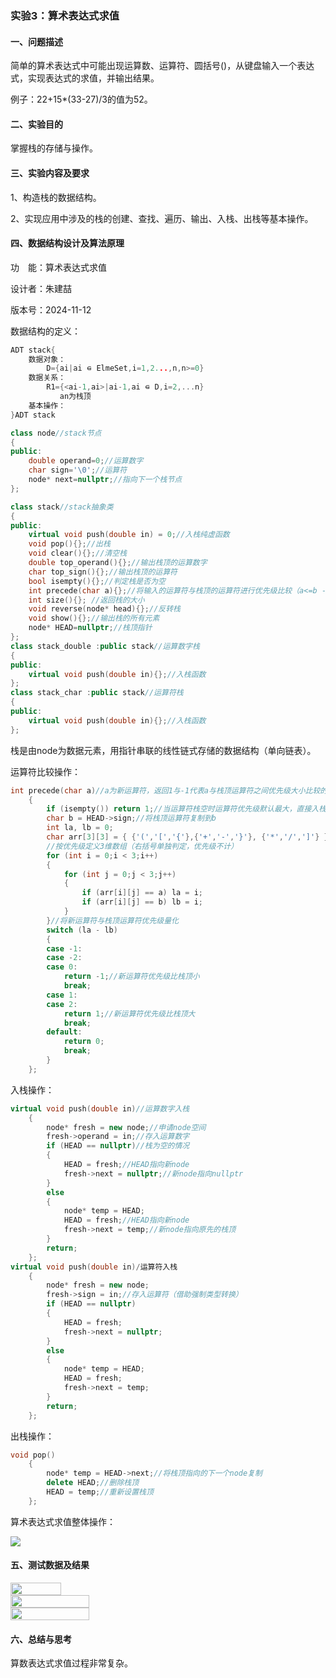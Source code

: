### 实验3：算术表达式求值

#### 一、问题描述

简单的算术表达式中可能出现运算数、运算符、圆括号()，从键盘输入一个表达式，实现表达式的求值，并输出结果。

例子：22+15*(33-27)/3的值为52。

#### 二、实验目的

掌握栈的存储与操作。

#### 三、实验内容及要求

1、构造栈的数据结构。

2、实现应用中涉及的栈的创建、查找、遍历、输出、入栈、出栈等基本操作。

#### 四、数据结构设计及算法原理

功　能：算术表达式求值

设计者：朱建喆

版本号：2024-11-12

数据结构的定义：

```c++
ADT stack{
    数据对象：
       	D={ai|ai ⋴ ElmeSet,i=1,2...,n,n>=0}
    数据关系：
        R1={<ai-1,ai>|ai-1,ai ⋴ D,i=2,...n}
           an为栈顶
    基本操作：
}ADT stack
```

```c++
class node//stack节点
{
public:
	double operand=0;//运算数字
	char sign='\0';//运算符
	node* next=nullptr;//指向下一个栈节点
};

class stack//stack抽象类
{
public:
	virtual void push(double in) = 0;//入栈纯虚函数
	void pop(){};//出栈
	void clear(){};//清空栈
	double top_operand(){};//输出栈顶的运算数字
	char top_sign(){};//输出栈顶的运算符
	bool isempty(){};//判定栈是否为空
	int precede(char a){};//将输入的运算符与栈顶的运算符进行优先级比较（a<=b -1 | a>b 1）
	int size(){}; //返回栈的大小
	void reverse(node* head){};//反转栈
	void show(){};//输出栈的所有元素
	node* HEAD=nullptr;//栈顶指针
};
class stack_double :public stack//运算数字栈
{
public:
	virtual void push(double in){};//入栈函数
};
class stack_char :public stack//运算符栈
{
public:
	virtual void push(double in){};//入栈函数
};
```

栈是由node为数据元素，用指针串联的线性链式存储的数据结构（单向链表）。

运算符比较操作：

```c++
int precede(char a)//a为新运算符，返回1与-1代表a与栈顶运算符之间优先级大小比较的结果
	{
		if (isempty()) return 1;//当运算符栈空时运算符优先级默认最大，直接入栈
		char b = HEAD->sign;//将栈顶运算符复制到b
		int la, lb = 0;
		char arr[3][3] = { {'(','[','{'},{'+','-','}'}, {'*','/',']'} };
    	//按优先级定义3维数组（右括号单独判定，优先级不计）
		for (int i = 0;i < 3;i++)
		{
			for (int j = 0;j < 3;j++)
			{
				if (arr[i][j] == a) la = i;
				if (arr[i][j] == b) lb = i;
			}
		}//将新运算符与栈顶运算符优先级量化
		switch (la - lb)
		{
		case -1:
		case -2:
		case 0:
			return -1;//新运算符优先级比栈顶小
			break;
		case 1:
		case 2:
			return 1;//新运算符优先级比栈顶大
			break;
		default:
			return 0;
			break;
		}
	};
```

入栈操作：

```c++
virtual void push(double in)//运算数字入栈
	{
		node* fresh = new node;//申请node空间
		fresh->operand = in;//存入运算数字
		if (HEAD == nullptr)//栈为空的情况
		{
			HEAD = fresh;//HEAD指向新node
			fresh->next = nullptr;//新node指向nullptr
		}
		else
		{
			node* temp = HEAD;
			HEAD = fresh;//HEAD指向新node
			fresh->next = temp;//新node指向原先的栈顶
		}
		return;
	};
virtual void push(double in)/运算符入栈
	{
		node* fresh = new node;
		fresh->sign = in;//存入运算符（借助强制类型转换）
		if (HEAD == nullptr)
		{
			HEAD = fresh;
			fresh->next = nullptr;
		}
		else
		{
			node* temp = HEAD;
			HEAD = fresh;
			fresh->next = temp;
		}
		return;
	};
```

出栈操作：

```c++
void pop()
	{
		node* temp = HEAD->next;//将栈顶指向的下一个node复制
		delete HEAD;//删除栈顶
		HEAD = temp;//重新设置栈顶
	};
```

算术表达式求值整体操作：

<div>
    <img src=C:/Users/Zjz30/Pictures/Screenshots/1.png />
</div>

#### 五、测试数据及结果

<div align=left style="display : flex;">
    <img src=C:/Users/Zjz30/AppData/Roaming/Typora/typora-user-images/image-20241112190607448.png display width="40%" />
</div>

<div align=left style="display : flex;">
    <img src=C:/Users/Zjz30/AppData/Roaming/Typora/typora-user-images/image-20241112191102030.png display width="50%" />
</div>

<div align=left style="display : flex;">
    <img src=C:/Users/Zjz30/AppData/Roaming/Typora/typora-user-images/image-20241112191351422.png display width="50%" />
</div>

#### 六、总结与思考

算数表达式求值过程非常复杂。